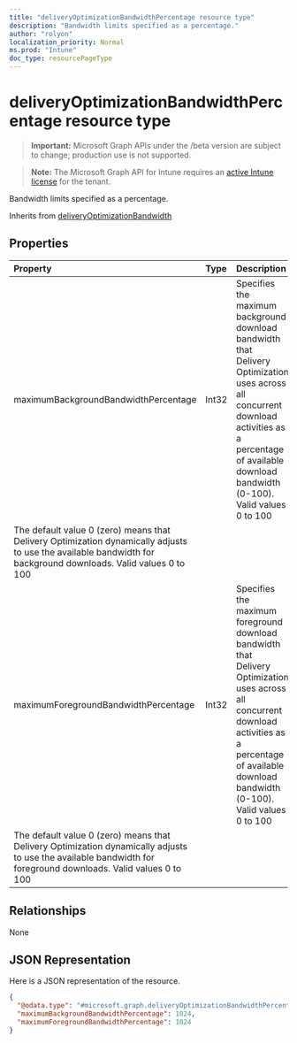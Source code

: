 ```yaml
---
title: "deliveryOptimizationBandwidthPercentage resource type"
description: "Bandwidth limits specified as a percentage."
author: "rolyon"
localization_priority: Normal
ms.prod: "Intune"
doc_type: resourcePageType
---
```


# deliveryOptimizationBandwidthPercentage resource type

> **Important:** Microsoft Graph APIs under the /beta version are subject to change; production use is not supported.

> **Note:** The Microsoft Graph API for Intune requires an [active Intune license](https://go.microsoft.com/fwlink/?linkid=839381) for the tenant.

Bandwidth limits specified as a percentage.


Inherits from [deliveryOptimizationBandwidth](../resources/intune-deviceconfig-deliveryoptimizationbandwidth.md)

## Properties
|Property|Type|Description|
|:---|:---|:---|
|maximumBackgroundBandwidthPercentage|Int32|Specifies the maximum background download bandwidth that Delivery Optimization uses across all concurrent download activities as a percentage of available download bandwidth (0-100). Valid values 0 to 100
The default value 0 (zero) means that Delivery Optimization dynamically adjusts to use the available bandwidth for background downloads. Valid values 0 to 100|
|maximumForegroundBandwidthPercentage|Int32|Specifies the maximum foreground download bandwidth that Delivery Optimization uses across all concurrent download activities as a percentage of available download bandwidth (0-100). Valid values 0 to 100
The default value 0 (zero) means that Delivery Optimization dynamically adjusts to use the available bandwidth for foreground downloads. Valid values 0 to 100|

## Relationships
None

## JSON Representation
Here is a JSON representation of the resource.
<!-- {
  "blockType": "resource",
  "@odata.type": "microsoft.graph.deliveryOptimizationBandwidthPercentage"
}
-->
``` json
{
  "@odata.type": "#microsoft.graph.deliveryOptimizationBandwidthPercentage",
  "maximumBackgroundBandwidthPercentage": 1024,
  "maximumForegroundBandwidthPercentage": 1024
}
```




